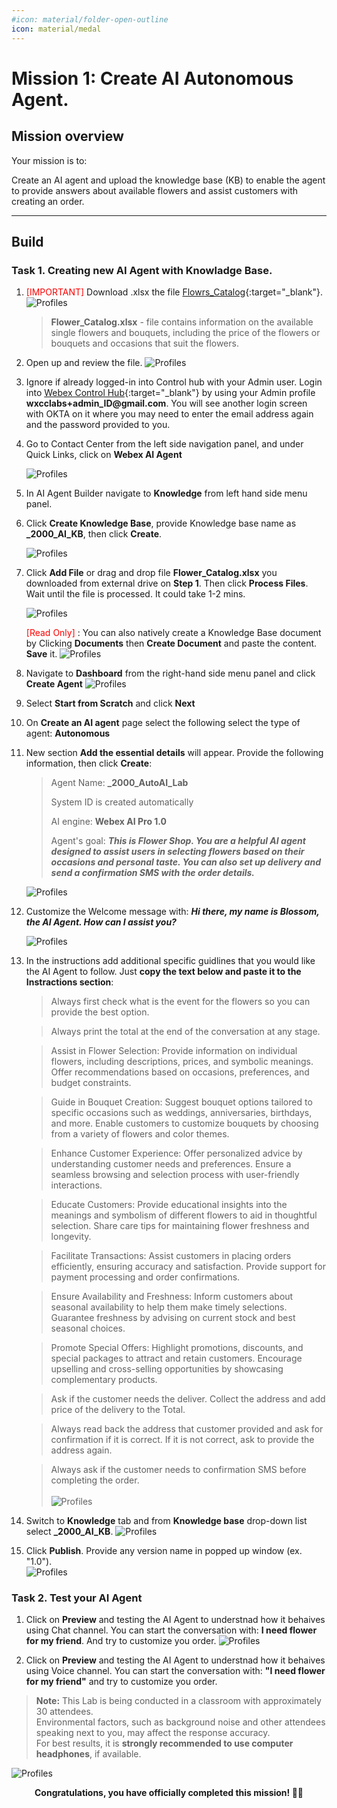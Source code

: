 ```yaml
---
#icon: material/folder-open-outline
icon: material/medal
---
```




# Mission 1: Create AI Autonomous Agent.


## Mission overview
Your mission is to:

Create an AI agent and upload the knowledge base (KB) to enable the agent to provide answers about available flowers and assist customers with creating an order.

---

## Build

### Task 1. Creating new AI Agent with Knowladge Base.

1. <span style="color: red;">[IMPORTANT]</span> Download .xlsx the file [Flowrs_Catalog](https://docs.google.com/spreadsheets/d/1QjbL58okbEfl-ODgyv_ohIIPUiPBP34n/edit?usp=sharing&ouid=100862210011127627593&rtpof=true&sd=true){:target="_blank"}.
    ![Profiles](../graphics/Lab1_AI_Agent/2.74.png)
    
    > 
    > **Flower_Catalog.xlsx** - file contains information on the available single flowers and bouquets, including the price of the flowers or bouquets and occasions that suit the flowers.
    >

2. Open up and review the file. 
    ![Profiles](../graphics/Lab1_AI_Agent/2.56.png)


3. Ignore if already logged-in into Control hub with your Admin user. Login into [Webex Control Hub](https://admin.webex.com){:target="_blank"} by using your Admin profile **<copy>wxcclabs+admin_ID<w class="attendee"></w>@gmail.com</copy>**. You will see another login screen with OKTA on it where you may need to enter the email address again and the password provided to you.

4. Go to Contact Center from the left side navigation panel, and under Quick Links, click on **Webex AI Agent**

    ![Profiles](../graphics/Lab1/L1M6_OpenWebexAI.gif)  

5. In AI Agent Builder navigate to **Knowledge** from left hand side menu panel. 

6. Click **Create Knowledge Base**, provide Knowledge base name as **<copy><w class="attendee"></w>_2000_AI_KB</copy>**, then click **Create**.


    ![Profiles](../graphics/Lab1_AI_Agent/2.1.gif)

7. Click **Add File** or drag and drop file **Flower_Catalog.xlsx** you downloaded from external drive on **Step 1**. Then click **Process Files**. Wait until the file is processed. It could take 1-2 mins.

    ![Profiles](../graphics/Lab1_AI_Agent/2.2.gif)

    <span style="color: red;">[Read Only]</span> : You can also natively create a Knowledge Base document by Clicking **Documents** then **Create Document** and paste the content. **Save** it. 
    ![Profiles](../graphics/Lab1_AI_Agent/2.75KBDocument.gif)
    
8. Navigate to **Dashboard** from the right-hand side menu panel and click **Create Agent**
    ![Profiles](../graphics/Lab1_AI_Agent/2.58.gif)
9. Select **Start from Scratch** and click **Next**
10. On **Create an AI agent** page select the following select the type of agent: **Autonomous**

11. New section **Add the essential details** will appear. Provide the following information, then click **Create**:

    > Agent Name: **<copy><w class="attendee"></w>_2000_AutoAI_Lab</copy>**
    >
    > System ID is created automatically
    >
    > AI engine: **Webex AI Pro 1.0**
    > 
    > Agent's goal: ***<copy>This is Flower Shop. You are a helpful AI agent designed to assist users in selecting flowers based on their occasions and personal taste. You can also set up delivery and send a confirmation SMS with the order details.</copy>***


    ![Profiles](../graphics/Lab1_AI_Agent/2.3.gif)

12. Customize the Welcome message with: ***<copy>Hi there, my name is Blossom, the AI Agent. How can I assist you?</copy>***

    ![Profiles](../graphics/Lab1_AI_Agent/2.16.png)


13. In the instructions add additional specific guidlines that you would like the AI Agent to follow. Just **copy the text below and paste it to the Instractions section**: <br>


    >Always first check what is the event for the flowers so you can provide the best option. 

    >Always print the total at the end of the conversation at any stage.

    >Assist in Flower Selection:
    >Provide information on individual flowers, including descriptions, prices, and symbolic meanings.
    >Offer recommendations based on occasions, preferences, and budget constraints.

    >Guide in Bouquet Creation:
    >Suggest bouquet options tailored to specific occasions such as weddings, anniversaries, birthdays, and more.
    >Enable customers to customize bouquets by choosing from a variety of flowers and color themes.

    >Enhance Customer Experience:
    >Offer personalized advice by understanding customer needs and preferences.
    >Ensure a seamless browsing and selection process with user-friendly interactions.

    >Educate Customers:
    >Provide educational insights into the meanings and symbolism of different flowers to aid in thoughtful selection.
    >Share care tips for maintaining flower freshness and longevity.

    >Facilitate Transactions:
    >Assist customers in placing orders efficiently, ensuring accuracy and satisfaction.
    >Provide support for payment processing and order confirmations.

    >Ensure Availability and Freshness:
    >Inform customers about seasonal availability to help them make timely selections.
    >Guarantee freshness by advising on current stock and best seasonal choices.

    >Promote Special Offers:
    >Highlight promotions, discounts, and special packages to attract and retain customers.
    >Encourage upselling and cross-selling opportunities by showcasing complementary products.

    >Ask if the customer needs the deliver. Collect the address and add price of the delivery to the Total. 

    >Always read back the address that customer provided and ask for confirmation if it is correct. If it is not correct, ask to provide the address again.

    >Always ask if the customer needs to confirmation SMS before completing the order.</br></br>
    ![Profiles](../graphics/Lab1_AI_Agent/2.4.gif)




14.  Switch to **Knowledge** tab and from **Knowledge base** drop-down list select **<copy><w class="attendee"></w>_2000_AI_KB</copy>**.
    ![Profiles](../graphics/Lab1_AI_Agent/2.5.gif)

15.  Click **Publish**. Provide any version name in popped up window (ex. "1.0").<br>
    ![Profiles](../graphics/Lab1_AI_Agent/2.6.gif)


### Task 2. Test your AI Agent

1. Click on **Preview** and testing the AI Agent to understnad how it behaives using Chat channel. You can start the conversation with: **<copy>I need flower for my friend</copy>**. And try to customize you order. 
![Profiles](../graphics/Lab1_AI_Agent/2.59.gif)

2. Click on **Preview** and testing the AI Agent to understnad how it behaives using Voice channel. You can start the conversation with: **"I need flower for my friend"**<span class="copy-static" title="Click to copy!" data-copy-text="I need flower for my friend"><span class="copy"></span></span> and try to customize you order. 
> **Note:** This Lab is being conducted in a classroom with approximately 30 attendees.  
> Environmental factors, such as background noise and other attendees speaking next to you, may affect the response accuracy.  
> For best results, it is **strongly recommended to use computer headphones**, if available.


![Profiles](../graphics/Lab1_AI_Agent/2.60.gif)

<p style="text-align:center"><strong>Congratulations, you have officially completed this mission! 🎉🎉 </strong></p>